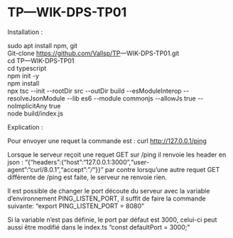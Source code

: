 <h1 class="code-line" data-line-start=0 data-line-end=1 ><a id="TPWIKDPSTP01_0"></a>TP—WIK-DPS-TP01</h1>
<p class="has-line-data" data-line-start="2" data-line-end="3">Installation :</p>
<p class="has-line-data" data-line-start="4" data-line-end="12">sudo apt install npm, git<br>
Git-clone <a href="https://github.com/Vallsp/TP">https://github.com/Vallsp/TP</a>—WIK-DPS-TP01.git<br>
cd TP—WIK-DPS-TP01<br>
cd typescript<br>
npm init -y<br>
npm install<br>
npx tsc --init --rootDir src --outDir build --esModuleInterop --resolveJsonModule --lib es6 --module commonjs --allowJs true --noImplicitAny true<br>
node build/index.js</p>
<p class="has-line-data" data-line-start="13" data-line-end="14">Explication :</p>
<p class="has-line-data" data-line-start="15" data-line-end="16">Pour envoyer une requet la commande est : curl <a href="http://127.0.0.1/ping">http://127.0.0.1/ping</a></p>
<p class="has-line-data" data-line-start="17" data-line-end="18">Lorsque le serveur reçoit une requet GET sur /ping il renvoie les header en json  : “{“headers”:{“host”:“127.0.0.1:3000”,“user-agent”:“curl/8.0.1”,“accept”:”<em>/</em>“}}” par contre lorsqu’une autre requet GET différente de /ping est faite, le serveur ne renvoie rien.</p>
<p class="has-line-data" data-line-start="19" data-line-end="20">Il est possible de changer le port découte du serveur avec la variable d’environnement PING_LISTEN_PORT, il suffit de faire la commande suivante: “export PING_LISTEN_PORT = 8080”</p>
<p class="has-line-data" data-line-start="21" data-line-end="22">Si la variable n’est pas définie, le port par défaut est 3000, celui-ci peut aussi être modifié dans le index.ts “const defaultPort = 3000;”</p>